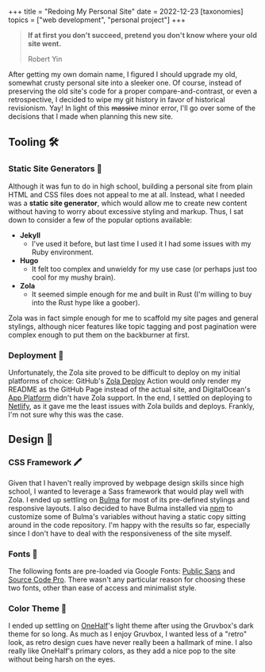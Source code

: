 +++
title = "Redoing My Personal Site"
date = 2022-12-23
[taxonomies]
topics = ["web development", "personal project"]
+++

> **If at first you don't succeed, pretend you don't know where your old site went.**
> <!-- more -->
> 
> Robert Yin

After getting my own domain name, I figured I should upgrade my old, somewhat crusty personal site into a sleeker one. 
Of course, instead of preserving the old site's code for a proper compare-and-contrast, or even a retrospective, I decided to wipe my git history in favor of historical revisionism. Yay! In light of this ~~massive~~ minor error, I'll go over some of the decisions that I made when planning this new site.

## Tooling :hammer_and_wrench:

### Static Site Generators :memo:

Although it was fun to do in high school, building a personal site from plain HTML and CSS files does not appeal to me at all. Instead, what I needed was a **static site generator**, which would allow me to create new content without having to worry about excessive styling and markup. Thus, I sat down to consider a few of the popular options available:

* **Jekyll**
    * I've used it before, but last time I used it I had some issues with my Ruby environment.
* **Hugo**
    * It felt too complex and unwieldy for my use case (or perhaps just too cool for my mushy brain).
* **Zola**
    * It seemed simple enough for me and built in Rust (I'm willing to buy into the Rust hype like a goober).

Zola was in fact simple enough for me to scaffold my site pages and general stylings, although nicer features like topic tagging and post pagination were complex enough to put them on the backburner at first.

### Deployment :rocket:

Unfortunately, the Zola site proved to be difficult to deploy on my initial platforms of choice: GitHub's [Zola Deploy](https://github.com/marketplace/actions/zola-deploy) Action would only render my README as the GitHub Page instead of the actual site, and DigitalOcean's [App Platform](https://www.digitalocean.com/products/app-platform) didn't have Zola support. In the end, I settled on deploying to [Netlify](https://netlify.com), as it gave me the least issues with Zola builds and deploys. Frankly, I'm not sure why this was the case.

## Design :triangular_ruler:

### CSS Framework :crayon:

Given that I haven't really improved by webpage design skills since high school, I wanted to leverage a Sass framework that would play well with Zola. I ended up settling on [Bulma](https://bulma.io) for most of its pre-defined stylings and responsive layouts. I also decided to have Bulma installed via [npm](https://www.npmjs.com) to customize some of Bulma's variables without having a static copy sitting around in the code repository. I'm happy with the results so far, especially since I don't have to deal with the responsiveness of the site myself.

### Fonts :abcd:

The following fonts are pre-loaded via Google Fonts: [Public Sans](https://public-sans.digital.gov) and [Source Code Pro](https://github.com/adobe-fonts/source-code-pro). There wasn't any particular reason for choosing these two fonts, other than ease of access and minimalist style.


### Color Theme :art:

I ended up settling on [OneHalf](https://github.com/sonph/onehalf)'s light theme after using the Gruvbox's dark theme for so long. As much as I enjoy Gruvbox, I wanted less of a "retro" look, as retro design cues have never really been a hallmark of mine. I also really like OneHalf's primary colors, as they add a nice pop to the site without being harsh on the eyes.
